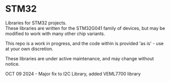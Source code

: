 # STM32
Libraries for STM32 projects.\
These libraries are written for the STM32G041 family of devices, but may be modified to work with many other chip variants.

This repo is a work in progress, and the code within is provided 'as is' - use at your own discretion. 

These libraries are under active maintenance, and may change without notice.

OCT 09 2024 - Major fix to I2C Library, added VEML7700 library
